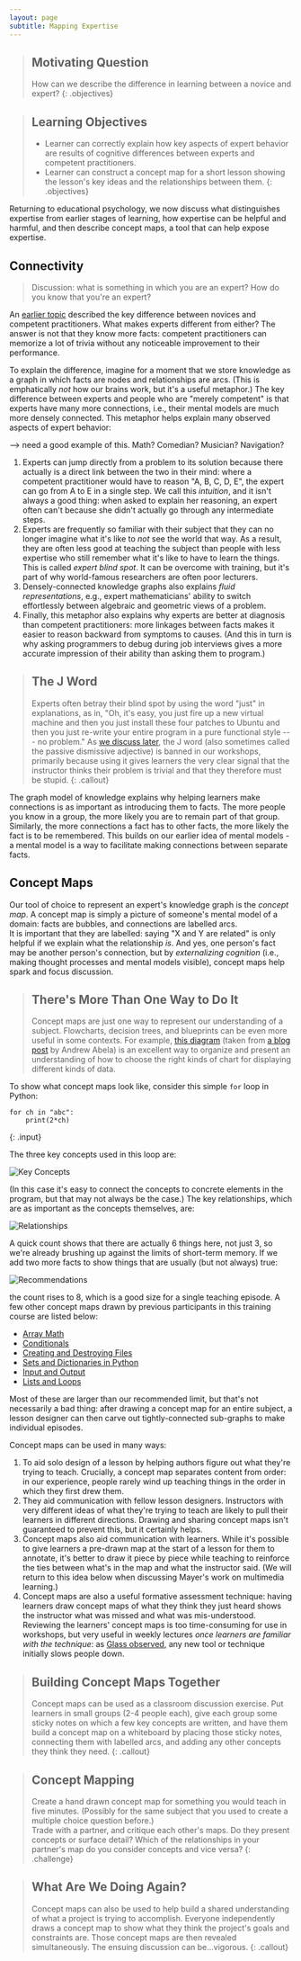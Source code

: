 ```yaml
---
layout: page
subtitle: Mapping Expertise
---
```

> ## Motivating Question
> How can we describe the difference in learning 
> between a novice and expert? 
{: .objectives}

> ## Learning Objectives
>
> *   Learner can correctly explain how key aspects of expert behavior
>     are results of cognitive differences between experts and competent practitioners.
> *   Learner can construct a concept map for a short lesson
>     showing the lesson's key ideas and the relationships between them.
{: .objectives}

Returning to educational psychology, we now discuss what distinguishes expertise 
from earlier stages of learning, how expertise can be helpful and harmful, and then 
describe concept maps, a tool that can help expose expertise.  

## Connectivity

> Discussion: what is something in which you are an expert?  How do you know that 
> you're an expert?  

An [earlier topic](02-models.html) described the key difference between novices and competent practitioners.
What makes experts different from either?
The answer is not that they know more facts:
competent practitioners can memorize a lot of trivia
without any noticeable improvement to their performance.

To explain the difference,
imagine for a moment that we store knowledge as a graph
in which facts are nodes and relationships are arcs.
(This is emphatically *not* how our brains work,
but it's a useful metaphor.)
The key difference between experts and people who are "merely competent"
is that experts have many more connections,
i.e.,
their mental models are much more densely connected.
This metaphor helps explain many observed aspects of expert behavior:

--> need a good example of this.  Math?  Comedian?  Musician?  Navigation?  

1.  Experts can jump directly from a problem to its solution
    because there actually is a direct link between the two in their mind:
    where a competent practitioner would have to reason "A, B, C, D, E",
    the expert can go from A to E in a single step.
    We call this *intuition*,
    and it isn't always a good thing:
    when asked to explain her reasoning,
    an expert often can't because she didn't actually go through any intermediate steps.
2.  Experts are frequently so familiar with their subject
    that they can no longer imagine what it's like to *not* see the world that way.
    As a result,
    they are often less good at teaching the subject than people with less expertise
    who still remember what it's like to have to learn the things.
    This is called *expert blind spot*.
    It can be overcome with training,
    but it's part of why world-famous researchers are often poor lecturers.
3.  Densely-connected knowledge graphs also explains *fluid representations*,
    e.g.,
    expert mathematicians' ability to switch effortlessly between algebraic and geometric views of a problem.
4.  Finally, this metaphor also explains why experts are better at diagnosis than competent practitioners:
    more linkages between facts makes it easier to reason backward from symptoms to causes.
    (And this in turn is why asking programmers to debug during job interviews
    gives a more accurate impression of their ability than asking them to program.)

> ## The J Word
>
> Experts often betray their blind spot by using the word "just" in explanations,
> as in, "Oh, it's easy, you just fire up a new virtual machine
> and then you just install these four patches to Ubuntu
> and then you just re-write your entire program in a pure functional style --- no problem."
> As [we discuss later](07-motivation.html),
> the J word (also sometimes called the passive dismissive adjective)
> is banned in our workshops,
> primarily because using it gives learners the very clear signal
> that the instructor thinks their problem is trivial
> and that they therefore must be stupid.
{: .callout}

The graph model of knowledge explains why
helping learners make connections is as important as introducing them to facts.
The more people you know in a group,
the more likely you are to remain part of that group.
Similarly,
the more connections a fact has to other facts,
the more likely the fact is to be remembered.  This builds on our earlier idea 
of mental models - a mental model is a way to facilitate making connections between 
separate facts.  

## Concept Maps

Our tool of choice to represent an expert's knowledge graph is the *concept map*.
A concept map is simply a picture of someone's mental model of a domain:
facts are bubbles,
and connections are labelled arcs.  
It is important that they are labelled:
saying "X and Y are related" is only helpful if we explain what the relationship *is*.
And yes,
one person's fact may be another person's connection,
but by *externalizing cognition*
(i.e., making thought processes and mental models visible),
concept maps help spark and focus discussion.

> ## There's More Than One Way to Do It
>
> Concept maps are just one way to represent our understanding of a subject.
> Flowcharts, decision trees, and blueprints can be even more useful in some contexts.
> For example,
> [this diagram](img/03/choosing-a-good-chart-09.pdf)
> (taken from [a blog post](http://extremepresentation.typepad.com/blog/2006/09/choosing_a_good.html) by Andrew Abela)
> is an excellent way to organize and present an understanding of how to choose
> the right kinds of chart for displaying different kinds of data.

To show what concept maps look like,
consider this simple `for` loop in Python:

~~~
for ch in "abc":
    print(2*ch)
~~~
{: .input}

The three key concepts used in this loop are:

![Key Concepts](img/03/for-loop-concepts.png)

(In this case it's easy to connect the concepts to concrete elements in the program,
but that may not always be the case.)
The key relationships,
which are as important as the concepts themselves,
are:

![Relationships](img/03/for-loop-arcs.png)

A quick count shows that there are actually 6 things here,
not just 3,
so we're already brushing up against the limits of short-term memory.
If we add two more facts to show things that are usually (but not always) true:

![Recommendations](img/03/for-loop-rec.png)

the count rises to 8,
which is a good size for a single teaching episode.
A few other concept maps drawn by previous participants in this training course
are listed below:

* [Array Math](img/03/array-math.png)
* [Conditionals](img/03/conditionals.png)
* [Creating and Destroying Files](img/03/create-destroy.png)
* [Sets and Dictionaries in Python](img/03/dict-set.png)
* [Input and Output](img/03/io.png)
* [Lists and Loops](img/03/lists-loops.png)

Most of these are larger than our recommended limit,
but that's not necessarily a bad thing:
after drawing a concept map for an entire subject,
a lesson designer can then carve out tightly-connected sub-graphs to make individual episodes.

Concept maps can be used in many ways:

1.  To aid solo design of a lesson by helping authors figure out what they're trying to teach.
    Crucially, a concept map separates content from order:
    in our experience,
    people rarely wind up teaching things in the order in which they first drew them.
2.  They aid communication with fellow lesson designers.
    Instructors with very different ideas of what they're trying to teach
    are likely to pull their learners in different directions.
    Drawing and sharing concept maps isn't guaranteed to prevent this,
    but it certainly helps.
3.  Concept maps also aid communication with learners.
    While it's possible to give learners a pre-drawn map at the start of a lesson for them to annotate,
    it's better to draw it piece by piece while teaching
    to reinforce the ties between what's in the map and what the instructor said.
    (We will return to this idea below when discussing Mayer's work on multimedia learning.)
4.  Concept maps are also a useful formative assessment technique:
    having learners draw concept maps of what they think they just heard shows the instructor
    what was missed and what was mis-understood.
    Reviewing the learners' concept maps is too time-consuming for use in workshops,
    but very useful in weekly lectures
    *once learners are familiar with the technique*:
    as [Glass observed](http://www.amazon.com/Facts-Fallacies-Software-Engineering-Robert/dp/0321117425/),
    any new tool or technique initially slows people down.

> ## Building Concept Maps Together
>
> Concept maps can be used as a classroom discussion exercise.
> Put learners in small groups (2-4 people each),
> give each group some sticky notes on which a few key concepts are written,
> and have them build a concept map on a whiteboard by placing those sticky notes,
> connecting them with labelled arcs,
> and adding any other concepts they think they need.
{: .callout}

> ## Concept Mapping
>
> Create a hand drawn concept map for something you would teach in five minutes.
> (Possibly for the same subject that you used to create a multiple choice question 
> before.)  
> Trade with a partner, and critique each other's maps.
> Do they present concepts or surface detail?
> Which of the relationships in your partner's map do you consider concepts and vice versa?
{: .challenge}

> ## What Are We Doing Again?
>
> Concept maps can also be used to help build a shared understanding of what a project is trying to accomplish.
> Everyone independently draws a concept map to show what they think the project's goals and constraints are.
> Those concept maps are then revealed simultaneously.
> The ensuing discussion can be...vigorous.
{: .callout}

